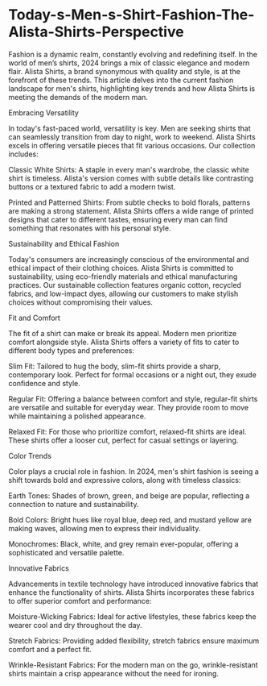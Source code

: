# Today-s-Men-s-Shirt-Fashion-The-Alista-Shirts-Perspective
Fashion is a dynamic realm, constantly evolving and redefining itself. In the world of men’s shirts, 2024 brings a mix of classic elegance and modern flair. Alista Shirts, a brand synonymous with quality and style, is at the forefront of these trends. This article delves into the current fashion landscape for men's shirts, highlighting key trends and how Alista Shirts is meeting the demands of the modern man.

Embracing Versatility

In today's fast-paced world, versatility is key. Men are seeking shirts that can seamlessly transition from day to night, work to weekend. Alista Shirts excels in offering versatile pieces that fit various occasions. Our collection includes:

Classic White Shirts: A staple in every man's wardrobe, the classic white shirt is timeless. Alista's version comes with subtle details like contrasting buttons or a textured fabric to add a modern twist.

Printed and Patterned Shirts: From subtle checks to bold florals, patterns are making a strong statement. Alista Shirts offers a wide range of printed designs that cater to different tastes, ensuring every man can find something that resonates with his personal style.

Sustainability and Ethical Fashion

Today's consumers are increasingly conscious of the environmental and ethical impact of their clothing choices. Alista Shirts is committed to sustainability, using eco-friendly materials and ethical manufacturing practices. Our sustainable collection features organic cotton, recycled fabrics, and low-impact dyes, allowing our customers to make stylish choices without compromising their values.

Fit and Comfort

The fit of a shirt can make or break its appeal. Modern men prioritize comfort alongside style. Alista Shirts offers a variety of fits to cater to different body types and preferences:

Slim Fit: Tailored to hug the body, slim-fit shirts provide a sharp, contemporary look. Perfect for formal occasions or a night out, they exude confidence and style.

Regular Fit: Offering a balance between comfort and style, regular-fit shirts are versatile and suitable for everyday wear. They provide room to move while maintaining a polished appearance.

Relaxed Fit: For those who prioritize comfort, relaxed-fit shirts are ideal. These shirts offer a looser cut, perfect for casual settings or layering.

Color Trends

Color plays a crucial role in fashion. In 2024, men's shirt fashion is seeing a shift towards bold and expressive colors, along with timeless classics:

Earth Tones: Shades of brown, green, and beige are popular, reflecting a connection to nature and sustainability.

Bold Colors: Bright hues like royal blue, deep red, and mustard yellow are making waves, allowing men to express their individuality.

Monochromes: Black, white, and grey remain ever-popular, offering a sophisticated and versatile palette.

Innovative Fabrics

Advancements in textile technology have introduced innovative fabrics that enhance the functionality of shirts. Alista Shirts incorporates these fabrics to offer superior comfort and performance:

Moisture-Wicking Fabrics: Ideal for active lifestyles, these fabrics keep the wearer cool and dry throughout the day.

Stretch Fabrics: Providing added flexibility, stretch fabrics ensure maximum comfort and a perfect fit.

Wrinkle-Resistant Fabrics: For the modern man on the go, wrinkle-resistant shirts maintain a crisp appearance without the need for ironing.
